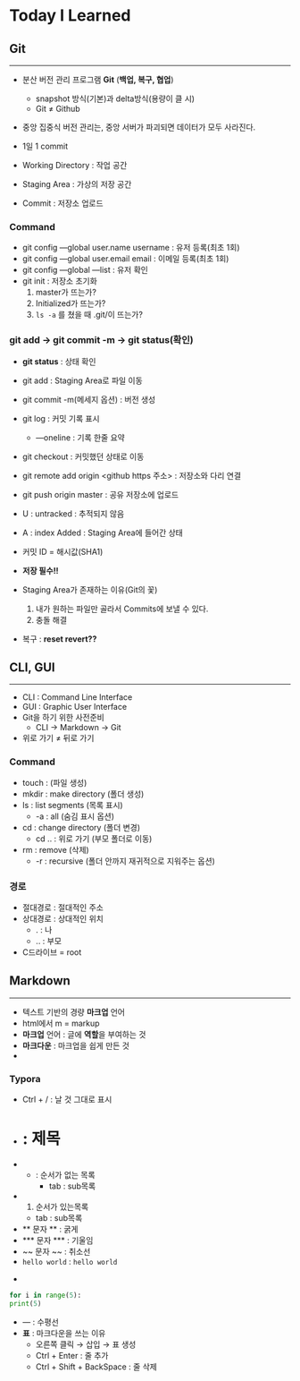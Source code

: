 # Today I Learned

## Git

---

- 분산 버전 관리 프로그램 **Git** (**백업, 복구, 협업**)
    - snapshot 방식(기본)과 delta방식(용량이 클 시)
    - Git ≠ Github
- 중앙 집중식 버전 관리는, 중앙 서버가 파괴되면 데이터가 모두 사라진다.
- 1일 1 commit

- Working Directory : 작업 공간
- Staging Area : 가상의 저장 공간
- Commit : 저장소 업로드

### Command

- git config —global user.name username : 유저 등록(최초 1회)
- git config —global user.email email : 이메일 등록(최초 1회)
- git config —global —list : 유저 확인
- git init : 저장소 초기화
    1. master가 뜨는가?
    2. Initialized가 뜨는가?
    3. `ls -a` 를 쳤을 때 .git/이 뜨는가?

### git add → git commit -m → git status(확인)

- **git status** : 상태 확인
- git add : Staging Area로 파일 이동
- git commit -m(메세지 옵션) : 버전 생성
- git log : 커밋 기록 표시
    - —oneline : 기록 한줄 요약
- git checkout <commit ID>: 커밋했던 상태로 이동
- git remote add origin <github https 주소> : 저장소와 다리 연결
- git push origin master : 공유 저장소에 업로드
- U : untracked : 추적되지 않음
- A : index Added : Staging Area에 들어간 상태
- 커밋 ID = 해시값(SHA1)
- **저장 필수!!**

- Staging Area가 존재하는 이유(Git의 꽃)
    1. 내가 원하는 파일만 골라서 Commits에 보낼 수 있다.
    2. 충돌 해결

- 복구 : **reset revert??**

## CLI, GUI

---

- CLI : Command Line Interface
- GUI : Graphic User Interface
- Git을 하기 위한 사전준비
    - CLI → Markdown → Git
- 위로 가기 ≠ 뒤로 가기

### Command

- touch : (파일 생성)
- mkdir : make directory (폴더 생성)
- ls : list segments (목록 표시)
    - -a : all (숨김 표시 옵션)
- cd : change directory (폴더 변경)
    - cd .. : 위로 가기 (부모 폴더로 이동)
- rm : remove (삭제)
    - -r : recursive (폴더 안까지 재귀적으로 지워주는 옵션)
    

### 경로

- 절대경로 : 절대적인 주소
- 상대경로 : 상대적인 위치
    - . : 나
    - .. : 부모
- C드라이브 = root

## Markdown

---

- 텍스트 기반의 경량 **마크업** 언어
- html에서 m = markup
- **마크업** 언어 : 글에 **역할**을 부여하는 것
- **마크다운** : 마크업을 쉽게 만든 것
- 

### Typora

- Ctrl + / : 날 것 그대로 표시
- # : 제목
- - : 순서가 없는 목록
    - tab : sub목록
- 1.  순서가 있는목록
    - tab : sub목록
- ** 문자 ** : 굵게
- *** 문자 *** : 기울임
- ~~ 문자 ~~ : 취소선
- `hello world` : `hello world`
- ```python :

```python
for i in range(5):
print(5)
```

- — : 수평선
- **표** : 마크다운을 쓰는 이유
    - 오른쪽 클릭 → 삽입 → 표 생성
    - Ctrl + Enter : 줄 추가
    - Ctrl + Shift + BackSpace : 줄 삭제
